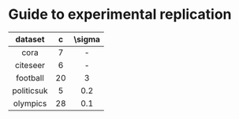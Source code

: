 # Guide to experimental replication

| dataset | c | \sigma |
|:---:|:---:|:---:|
| cora | 7 | - |
| citeseer | 6 | - |
| football | 20 | 3 |
| politicsuk | 5 | 0.2 |
| olympics | 28 | 0.1 |

